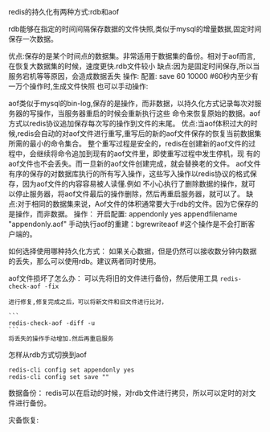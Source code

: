 redis的持久化有两种方式:rdb和aof

rdb能够在指定的时间间隔保存数据的文件快照,类似于mysql的增量数据,固定时间保存一次数据。

优点:保存的是某个时间点的数据集。非常适用于数据集的备份。相对于aof而言,在恢复大数据集的时候，速度更快.rdb文件较小
缺点:因为是固定时间保存,所以当服务宕机等等原因，会造成数据丢失
操作:
    配置: save 60 10000 #60秒内至少有一万个操作时,生成文件快照
    也可以手动操作:

aof类似于mysql的bin-log,保存的是操作，而非数据，以持久化方式记录每次对服务器的写操作，当服务器重启的时候会重新执行这些
命令来恢复原始的数据。aof方式以redis协议追加保存每次写的操作到文件的末尾。
优点:当aof体积过大的时候,redis会自动的对aof文件进行重写,重写后的新的aof文件保存的恢复当前数据集所需的最小的命令集合。
    整个重写过程是安全的，redis在创建新的aof文件的过程中，会继续将命令追加到现有的aof文件里，即使重写过程中发生停机，现
    有的aof文件也不会丢失。而一旦新的aof文件创建完成，就会替换老的文件。
    aof文件有序的保存的对数据库执行的所有写入操作，这些写入操作以redis协议的格式保存，因为aof文件的内容容易被人读懂.例如
    不小心执行了删除数据的操作，就可以停止服务器，将aof文件最后的操作删除，然后再重启服务器，就可以了。
缺点:对于相同的数据集来说，Aof文件的体积通常要大于rdb的文件。因为它保存的是操作，而非数据。
操作：
    开启配置: appendonly yes
         appendfilename "appendonly.aof"
    手动执行aof的重建：bgrewriteaof #这个操作是不会打断客户端的。
    
如何选择使用哪种持久化方式：
    如果关心数据，但是仍然可以接收数分钟内数据的丢失，那么可以使用rdb。建议两者同时使用。
   
aof文件损坏了怎么办：
    可以先将旧的文件进行备份，然后使用工具
    ```
    redis-check-aof -fix
    ```
    
    进行修复,修复完成之后，可以将新文件和旧文件进行比对，
    
    ```
    redis-check-aof -diff -u
    ```
    将丢失的操作手动增加.然后再重启服务

怎样从rdb方式切换到aof

```
redis-cli config set appendonly yes
redis-cli config set save ""
```

数据备份：
    redis可以在启动的时候，对rdb文件进行拷贝，所以可以定时的对文件进行备份。
    
灾备恢复:
    